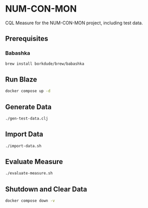 # NUM-CON-MON

CQL Measure for the NUM-CON-MON project, including test data.

## Prerequisites

### Babashka

```sh
brew install borkdude/brew/babashka
```

## Run Blaze

```sh
docker compose up -d
```

## Generate Data

```sh
./gen-test-data.clj
```

## Import Data

```sh
./import-data.sh
```

## Evaluate Measure

```sh
./evaluate-measure.sh
```

## Shutdown and Clear Data

```sh
docker compose down -v
```
